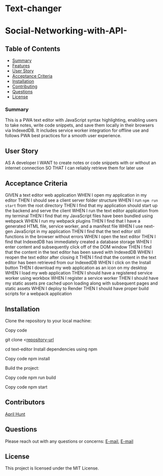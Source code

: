# Text-changer
# Social-Networking-with-API-


## Table of Contents
- [Summary](#summary)
- [Features ](#features)
- [User Story](#user-story)
- [Acceptance Criteria](#acceptance-criteria)
- [Installation](#installation)
- [Contributing](#contributing)
- [Questions](#questions)
- [License](#license)

### Summary 

This is a PWA text editor with JavaScript syntax highlighting, enabling users to take notes, write code snippets, and save them locally in their browsers via IndexedDB. It includes service worker integration for offline use and follows PWA best practices for a smooth user experience.



## User Story

AS A developer
I WANT to create notes or code snippets with or without an internet connection
SO THAT I can reliably retrieve them for later use


## Acceptance Criteria

GIVEN a text editor web application
WHEN I open my application in my editor
THEN I should see a client server folder structure
WHEN I run `npm run start` from the root directory
THEN I find that my application should start up the backend and serve the client
WHEN I run the text editor application from my terminal
THEN I find that my JavaScript files have been bundled using webpack
WHEN I run my webpack plugins
THEN I find that I have a generated HTML file, service worker, and a manifest file
WHEN I use next-gen JavaScript in my application
THEN I find that the text editor still functions in the browser without errors
WHEN I open the text editor
THEN I find that IndexedDB has immediately created a database storage
WHEN I enter content and subsequently click off of the DOM window
THEN I find that the content in the text editor has been saved with IndexedDB
WHEN I reopen the text editor after closing it
THEN I find that the content in the text editor has been retrieved from our IndexedDB
WHEN I click on the Install button
THEN I download my web application as an icon on my desktop
WHEN I load my web application
THEN I should have a registered service worker using workbox
WHEN I register a service worker
THEN I should have my static assets pre cached upon loading along with subsequent pages and static assets
WHEN I deploy to Render
THEN I should have proper build scripts for a webpack application

## Installation 

Clone the repository to your local machine:

Copy code

git clone <[repository-url](https://github.com/April00h/Text-changer.git)

cd text-editor
Install dependencies using npm

Copy code
npm install

Build the project:

Copy code
npm run build

Copy code
npm start



## Contributors
[April Hunt](https://github.com/April00h)


## Questions
Please reach out with any questions or concerns: [E-mail](mailto:), [E-mail](mailto:aprilhunt00.ah@gmail.com)

## License 
This project is licensed under the MIT License.

